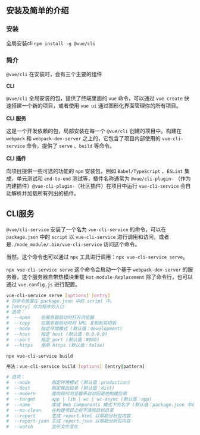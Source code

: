 ## 安装及简单的介绍

### 安装

全局安装cli `npm install -g @vue/cli`

### 简介



`@vue/cli` 在安装时，会有三个主要的组件

**CLI** 

`@vue/cli` 全局安装的包，提供了终端里面的 `vue` 命令，可以通过 `vue create` 快速搭建一个新的项目，或者使用 `vue ui` 通过图形化界面管理你的所有项目。

**CLI 服务**

这是一个开发依赖的包，局部安装在每一个 `@vue/cli` 创建的项目中。构建在 `webpack` 和 `webpack-dev-server` 之上的，它包含了项目内部使用的 `vue-cli-service` 命令，提供了 `serve` 、`build` 等命令。

**CLI 插件**

向项目提供一些可选的功能的 `npm` 安装包，例如 `Babel/TypeScript` 、`ESLint` 集成，单元测试和 `end-to-end` 测试等，插件名称通常为 `@vue/cli-plugin-` （作为内建插件）`@vue-cli-plugin-`（社区插件）在项目中运行 `vue-cli-service` 会自动解析并加载所有列出的插件。

## CLI服务

`@vue/cli-service` 安装了一个名为 `vue-cli-service` 的命令，可以在 `package.json` 中的 `script` 以 `vue-cli-service` 进行调用和访问，或者是`./node_module/.bin/vue-cli-service` 访问这个命令。

当然，这个命令也可以通过 `npx` 工具进行调用：`npx vue-cli-service serve`。

`npx vue-cli-service serve` 这个命令会启动一个基于 `webpack-dev-server` 的服务器，这个服务器自带热模块重载 `Hot-module-Replacement` 除了命令行，也可以通过 `vue.config.js` 进行配置。

```bash
vue-cli-service serve [options] [entry] 
# 将命令放置在 package.json 中的 script 中。
# [entry] 作为程序的入口
# 选项：
#  --open    在服务器启动时打开浏览器
#  --copy    在服务器启动时将 URL 复制到剪切版
#  --mode    指定环境模式 (默认值：development)
#  --host    指定 host (默认值：0.0.0.0)
#  --port    指定 port (默认值：8080)
#  --https   使用 https (默认值：false)
```

`npx vue-cli-service build` 

```bash
用法：vue-cli-service build [options] [entry|pattern]

# 选项：
#  --mode        指定环境模式 (默认值：production)
#  --dest        指定输出目录 (默认值：dist)
#  --modern      面向现代浏览器带自动回退地构建应用
#  --target      app | lib | wc | wc-async (默认值：app)
#  --name        库或 Web Components 模式下的名字 (默认值：package.json 中的 "name" 字段或入口文件名)
#  --no-clean    在构建项目之前不清除目标目录
#  --report      生成 report.html 以帮助分析包内容
#  --report-json 生成 report.json 以帮助分析包内容
#  --watch       监听文件变化
```

